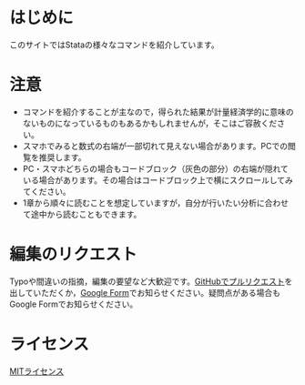 # はじめに

このサイトではStataの様々なコマンドを紹介しています。

# 注意

- コマンドを紹介することが主なので，得られた結果が計量経済学的に意味のないものになっているものもあるかもしれませんが，そこはご容赦ください。
- スマホでみると数式の右端が一部切れて見えない場合があります。PCでの閲覧を推奨します。
- PC・スマホどちらの場合もコードブロック（灰色の部分）の右端が隠れている場合があります。その場合はコードブロック上で横にスクロールしてみてください。
- 1章から順々に読むことを想定していますが，自分が行いたい分析に合わせて途中から読むこともできます。

# 編集のリクエスト

Typoや間違いの指摘，編集の要望など大歓迎です。[GitHubでプルリクエスト](https://github.com/tth63425/stata_introduction/pulls)を出していただくか，[Google Form](https://forms.gle/BZ8aEgkqNniAa6Hb8)でお知らせください。疑問点がある場合もGoogle Formでお知らせください。

# ライセンス

[MITライセンス](https://github.com/tth63425/stata_introduction/blob/master/LICENSE)